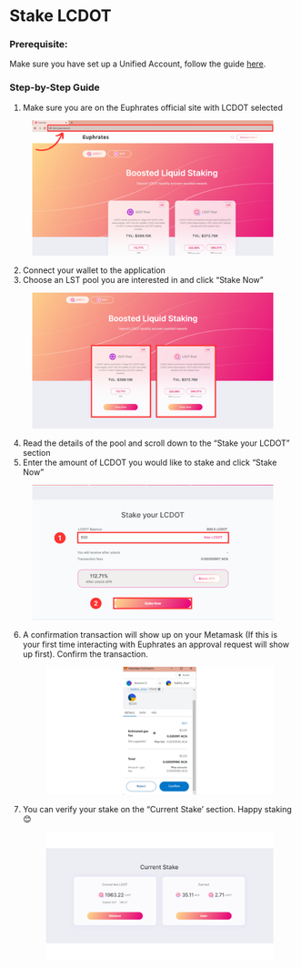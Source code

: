 # Stake LCDOT

### **Prerequisite:**

Make sure you have set up a Unified Account, follow the guide [here](../setup-wallet/).

### **Step-by-Step Guide**

1. Make sure you are on the Euphrates official site with LCDOT selected

<figure><img src="../../.gitbook/assets/Revised.png" alt=""><figcaption></figcaption></figure>

2. Connect your wallet to the application
3. Choose an LST pool you are interested in and click “Stake Now”

<figure><img src="../../.gitbook/assets/LCDot choice.png" alt=""><figcaption></figcaption></figure>

4. Read the details of the pool and scroll down to the “Stake your LCDOT” section
5. Enter the amount of LCDOT you would like to stake and click “Stake Now”

<figure><img src="../../.gitbook/assets/LCDot apr fix.png" alt=""><figcaption></figcaption></figure>

6.  A confirmation transaction will show up on your Metamask (If this is your first time interacting with Euphrates an approval request will show up first). Confirm the transaction.

    <figure><img src="../../.gitbook/assets/10.png" alt=""><figcaption></figcaption></figure>
7.  You can verify your stake on the “Current Stake’ section. Happy staking 😊

    <figure><img src="../../.gitbook/assets/5.png" alt=""><figcaption></figcaption></figure>

